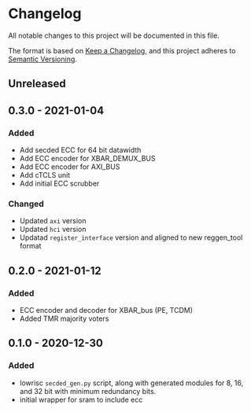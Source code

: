 # Changelog
All notable changes to this project will be documented in this file.

The format is based on [Keep a Changelog](https://keepachangelog.com/en/1.0.0/),
and this project adheres to [Semantic Versioning](https://semver.org/spec/v2.0.0.html).

## Unreleased

## 0.3.0 - 2021-01-04

### Added
- Add secded ECC for 64 bit datawidth
- Add ECC encoder for XBAR_DEMUX_BUS
- Add ECC encoder for AXI_BUS
- Add cTCLS unit
- Add initial ECC scrubber

### Changed
- Updated `axi` version
- Updated `hci` version
- Updatad `register_interface` version and aligned to new reggen_tool format

## 0.2.0 - 2021-01-12

### Added
- ECC encoder and decoder for XBAR_bus (PE, TCDM)
- Added TMR majority voters

## 0.1.0 - 2020-12-30

### Added
- lowrisc `secded_gen.py` script, along with generated modules for 8, 16, and 32 bit with minimum redundancy bits.
- initial wrapper for sram to include ecc
